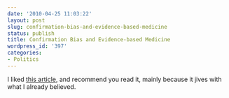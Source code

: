 ```yaml
---
date: '2010-04-25 11:03:22'
layout: post
slug: confirmation-bias-and-evidence-based-medicine
status: publish
title: Confirmation Bias and Evidence-based Medicine
wordpress_id: '397'
categories:
- Politics
---
```


I liked [this article](http://www.miller-mccune.com/health/convincing-the-public-to-accept-new-medical-guidelines-11422/), and recommend you read it, mainly because it jives with what I already believed. 

